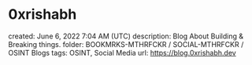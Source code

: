 # 0xrishabh

created: June 6, 2022 7:04 AM (UTC)
description: Blog About Building & Breaking things.
folder: BOOKMRKS-MTHRFCKR / SOCIAL-MTHRFCKR / OSINT Blogs
tags: OSINT, Social Media
url: https://blog.0xrishabh.dev